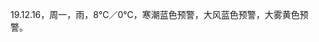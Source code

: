 <link href="../../css/style.css" rel="stylesheet" type="text/css" />

<span class="fzzy">19.12.16，周一，雨，8℃／0℃，寒潮蓝色预警，大风蓝色预警，大雾黄色预警。

